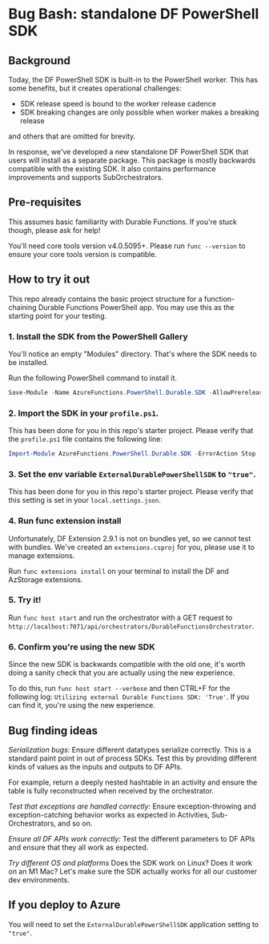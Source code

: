# Bug Bash: standalone DF PowerShell SDK

## Background

Today, the DF PowerShell SDK is built-in to the PowerShell worker. This has some benefits, but it creates operational challenges:

- SDK release speed is bound to the worker release cadence
- SDK breaking changes are only possible when worker makes a breaking release

and others that are omitted for brevity.

In response, we've developed a new standalone DF PowerShell SDK that users will install as a separate package.
This package is mostly backwards compatible with the existing SDK. It also contains performance improvements
and supports SubOrchestrators.

## Pre-requisites

This assumes basic familiarity with Durable Functions. If you're stuck though, please ask for help!

You'll need core tools version v4.0.5095+. Please run `func --version` to ensure your core tools version is compatible.

## How to try it out

This repo already contains the basic project structure for a function-chaining Durable Functions PowerShell app.
You may use this as the starting point for your testing.

### 1. Install the SDK from the PowerShell Gallery

You'll notice an empty "Modules" directory. That's where the SDK needs
to be installed.

Run the following PowerShell command to install it.

```powershell
Save-Module -Name AzureFunctions.PowerShell.Durable.SDK -AllowPrerelease -Path ".\Modules"
```

### 2. Import the SDK in your `profile.ps1`.

This has been done for you in this repo's starter project.
Please verify that the `profile.ps1` file contains the following line:

```powershell
Import-Module AzureFunctions.PowerShell.Durable.SDK -ErrorAction Stop
```

### 3. Set the env variable `ExternalDurablePowerShellSDK` to `"true"`.

This has been done for you in this repo's starter project.
Please verify that this setting is set in your `local.settings.json`.

### 4. Run func extension install

Unfortunately, DF Extension 2.9.1 is not on bundles yet, so we cannot
test with bundles. We've created an `extensions.csproj` for you, please
use it to manage extensions.

Run `func extensions install` on your terminal to install the DF and AzStorage extensions.

### 5. Try it!

Run `func host start` and run the orchestrator with a GET request to `http://localhost:7071/api/orchestrators/DurableFunctionsOrchestrator`.

### 6. Confirm you're using the new SDK

Since the new SDK is backwards compatible with the old one, it's worth doing a sanity check that you are actually using the new experience.

To do this, run `func host start --verbose` and then CTRL+F for the following log: `Utilizing external Durable Functions SDK: 'True'`. If you can find it, you're using the new experience.

## Bug finding ideas

*Serialization bugs:*
Ensure different datatypes serialize correctly. This is a standard paint point in out of process SDKs.
Test this by providing different kinds of values as the inputs and outputs to DF APIs.

For example, return a deeply nested hashtable in an activity and ensure the table is fully reconstructed when received by the orchestrator.

*Test that exceptions are handled correctly:*
Ensure exception-throwing and exception-catching behavior works as expected in Activities, Sub-Orchestrators, and so on.

*Ensure all DF APIs work correctly:*
Test the different parameters to DF APIs and ensure that they all work as expected.

*Try different OS and platforms*
Does the SDK work on Linux? Does it work on an M1 Mac? Let's make sure the SDK actually works for all our customer dev environments.

## If you deploy to Azure

You will need to set the `ExternalDurablePowerShellSDK` application setting to `"true"`.